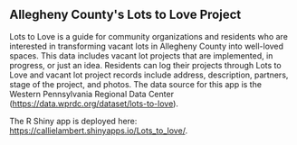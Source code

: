## Allegheny County's Lots to Love Project

Lots to Love is a guide for community organizations and residents who are interested in transforming vacant lots in Allegheny County into well-loved spaces. This data includes vacant lot projects that are implemented, in progress, or just an idea. Residents can log their projects through Lots to Love and vacant lot project records include address, description, partners, stage of the project, and photos. The data source for this app is the Western Pennsylvania Regional Data Center (https://data.wprdc.org/dataset/lots-to-love).

The R Shiny app is deployed here: https://callielambert.shinyapps.io/Lots_to_love/.
